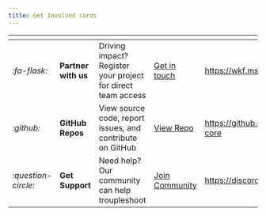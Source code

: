 ```yaml
---
title: Get Involved cards
---
```


<table data-view="cards">
	<thead>
		<tr>
			<th></th>
			<th></th>
			<th></th>
			<th></th>
			<th data-hidden data-card-target data-type="content-ref"></th>
		</tr>
	</thead>
	<tbody>
		<tr>
			<td>
				<i class="fa-flask">:fa-flask:</i>
			</td>
			<td>
				<strong>Partner with us</strong>
			</td>
			<td>Driving impact? Register your project for direct team access</td>
			<td>
				<a href="https://wkf.ms/4hd40JK" class="button primary">Get in touch</a>
			</td>
			<td>
				<a href="https://wkf.ms/4hd40JK">https://wkf.ms/4hd40JK</a>
			</td>
		</tr>
		<tr>
			<td>
				<i class="fa-github">:github:</i>
			</td>
			<td>
				<strong>GitHub Repos</strong>
			</td>
			<td>View source code, report issues, and contribute on GitHub</td>
			<td>
				<a href="https://github.com/tetherto/wdk-core" class="button secondary">View Repo</a>
			</td>
			<td>
				<a href="https://github.com/tetherto/wdk-core">https://github.com/tetherto/wdk-core</a>
			</td>
		</tr>
		<tr>
			<td>
				<i class="fa-question-circle">:question-circle:</i>
			</td>
			<td>
				<strong>Get Support</strong>
			</td>
			<td>Need help? Our community can help troupleshoot</td>
			<td>
				<a href="https://discord.gg/JwAP7Dbz" class="button secondary">Join Community</a>
			</td>
			<td>
				<a href="https://discord.gg/JwAP7Dbz">https://discord.gg/JwAP7Dbz</a>
			</td>
		</tr>
	</tbody>
</table>
